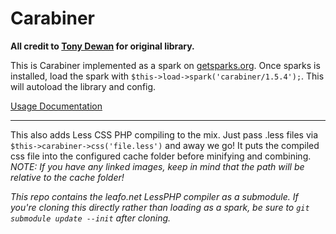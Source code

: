 Carabiner
=====================

**All credit to [Tony Dewan](http://codeigniter.com/forums/member/83507/) for original library.**

This is Carabiner implemented as a spark on [getsparks.org](http://getsparks.org). Once sparks is installed, load the spark with ```$this->load->spark('carabiner/1.5.4');```. This will autoload the library and config.

[Usage Documentation](http://codeigniter.com/wiki/Carabiner/)

---------------------

This also adds Less CSS PHP compiling to the mix. Just pass .less files via ```$this->carabiner->css('file.less')``` and away we go! It puts the compiled css file into the configured cache folder before minifying and combining. *NOTE: If you have any linked images, keep in mind that the path will be relative to the cache folder!*

*This repo contains the leafo.net LessPHP compiler as a submodule. If you're cloning this directly rather than loading as a spark, be sure to ```git submodule update --init``` after cloning.*